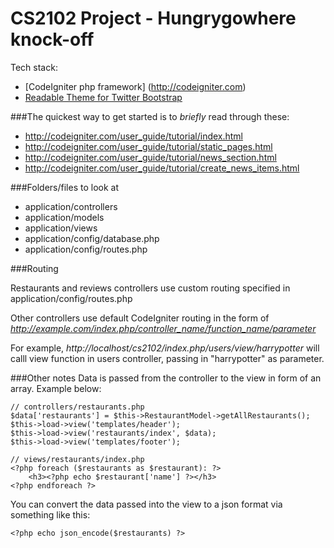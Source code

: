 # CS2102 Project - Hungrygowhere knock-off
Tech stack:
* [CodeIgniter php framework] (http://codeigniter.com)
* [Readable Theme for Twitter Bootstrap](http://bootswatch.com/readable/)


###The quickest way to get started is to *briefly* read through these:
* http://codeigniter.com/user_guide/tutorial/index.html
* http://codeigniter.com/user_guide/tutorial/static_pages.html
* http://codeigniter.com/user_guide/tutorial/news_section.html
* http://codeigniter.com/user_guide/tutorial/create_news_items.html


###Folders/files to look at
* application/controllers
* application/models
* application/views
* application/config/database.php
* application/config/routes.php


###Routing

Restaurants and reviews controllers use custom routing specified in 
application/config/routes.php

Other controllers use default CodeIgniter routing in the form of *http://example.com/index.php/controller_name/function_name/parameter* 

For example, *http://localhost/cs2102/index.php/users/view/harrypotter*
will calll view function in users controller, passing in "harrypotter" as parameter.

###Other notes
Data is passed from the controller to the view in form of an array. Example below:

```
// controllers/restaurants.php
$data['restaurants'] = $this->RestaurantModel->getAllRestaurants();
$this->load->view('templates/header');
$this->load->view('restaurants/index', $data);
$this->load->view('templates/footer');
```

```
// views/restaurants/index.php
<?php foreach ($restaurants as $restaurant): ?>
    <h3><?php echo $restaurant['name'] ?></h3>
<?php endforeach ?>
```

You can convert the data passed into the view to a json format via something like this:
```
<?php echo json_encode($restaurants) ?>
```

